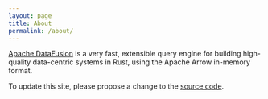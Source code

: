 ```yaml
---
layout: page
title: About
permalink: /about/
---
```


[Apache DataFusion] is a very fast, extensible query engine for building high-quality
data-centric systems in Rust, using the Apache Arrow in-memory format.

To update this site, please propose a change to the [source code].

[Apache DataFusion]: https://datafusion.apache.org/
[source code]: https://github.com/apache/datafusion-site
